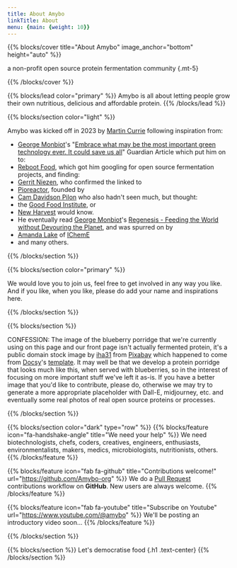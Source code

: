 ```yaml
---
title: About Amybo
linkTitle: About
menu: {main: {weight: 10}}
---
```


{{% blocks/cover title="About Amybo" image_anchor="bottom" height="auto" %}}

a non-profit open source protein fermentation community
{.mt-5}

{{% /blocks/cover %}}

{{% blocks/lead color="primary" %}}
Amybo is all about letting people grow their own nutritious, delicious and affordable protein.
{{% /blocks/lead %}}

{{% blocks/section color="light" %}}

Amybo was kicked off in 2023 by [Martin Currie](https://www.linkedin.com/in/martincurrie/) following inspiration from:
* [George Monbiot](https://www.monbiot.com)'s "[Embrace what may be the most important green technology ever. It could save us all](https://www.theguardian.com/commentisfree/2022/nov/24/green-technology-precision-fermentation-farming)" Guardian Article which put him on to:
* [Reboot Food](https://www.rebootfood.org), which got him googling for open source fermentation projects, and finding:
* [Gerrit Niezen](https://gerritniezen.com/how-to-open-source-precision-fermentation), who confirmed the linked to
* [Pioreactor](https://pioreactor.com), founded by
* [
Cam Davidson Pilon](https://forum.pioreactor.com/u/camdavidsonpilon/summary) who also hadn't seen much, but thought:
* the [Good Food Institute](https://gfi.org), or
* [New Harvest](https://new-harvest.org) would know.
* He eventually read [George Monbiot](https://www.monbiot.com)'s [Regenesis - Feeding the World without Devouring the Planet](https://www.penguin.co.uk/books/317018/regenesis-by-monbiot-george/9780241447642), and was spurred on by
* [Amanda Lake](https://www.linkedin.com/in/amanda-lake-9b909221/) of [IChemE](https://www.icheme.org)
* and many others.

{{% /blocks/section %}}

{{% blocks/section color="primary" %}}

We would love you to join us, feel free to get involved in any way you like.  
And if you like, when you like, please do add your name and inspirations here.

{{% /blocks/section %}}

{{% blocks/section %}}

CONFESSION: The image of the blueberry porridge that we're currently using on this page and our front page isn't actually fermented protein, it's a public domain stock image by [iha31](https://pixabay.com/users/iha31-560629/?utm_source=link-attribution&utm_medium=referral&utm_campaign=image&utm_content=531209) from [Pixabay](https://pixabay.com/?utm_source=link-attribution&utm_medium=referral&utm_campaign=image&utm_content=531209) which happened to come from [Docsy](https://www.docsy.dev)'s [template](https://github.com/google/docsy-example).  It may well be that we develop a protein porridge that looks much like this, when served with blueberries, so in the interest of focusing on more important stuff we've left it as-is.  If you have a better image that you'd like to contribute, please do, otherwise we may try to generate a more appropriate placeholder with Dall-E, midjourney, etc. and eventually some real photos of real open source proteins or processes.

{{% /blocks/section %}}

{{% blocks/section color="dark" type="row" %}}
{{% blocks/feature icon="fa-handshake-angle" title="We need your help" %}}
We need biotechnologists, chefs, coders, creatives, engineers, enthusiasts, environmentalists, makers, medics, microbiologists, nutritionists, others.
{{% /blocks/feature %}}

{{% blocks/feature icon="fab fa-github" title="Contributions welcome!" url="https://github.com/Amybo-org" %}}
We do a [Pull Request](https://github.com/Amybo-org/pulls) contributions workflow on **GitHub**. New users are always welcome.
{{% /blocks/feature %}}

{{% blocks/feature icon="fab fa-youtube" title="Subscribe on Youtube" url="https://www.youtube.com/@amybo" %}}
We'll be posting an introductory video soon...
{{% /blocks/feature %}}

{{% /blocks/section %}}

{{% blocks/section %}}
Let's democratise food
{.h1 .text-center}
{{% /blocks/section %}}